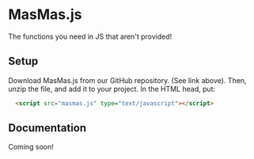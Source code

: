 # MasMas.js  
The functions you need in JS that aren't provided!  

## Setup  

Download MasMas.js from our GitHub repository. (See link above).  Then, unzip the file, and add it to your project.
In the HTML head, put:
```html
  <script src="masmas.js" type="text/javascript"></script>
```

## Documentation  

Coming soon!
